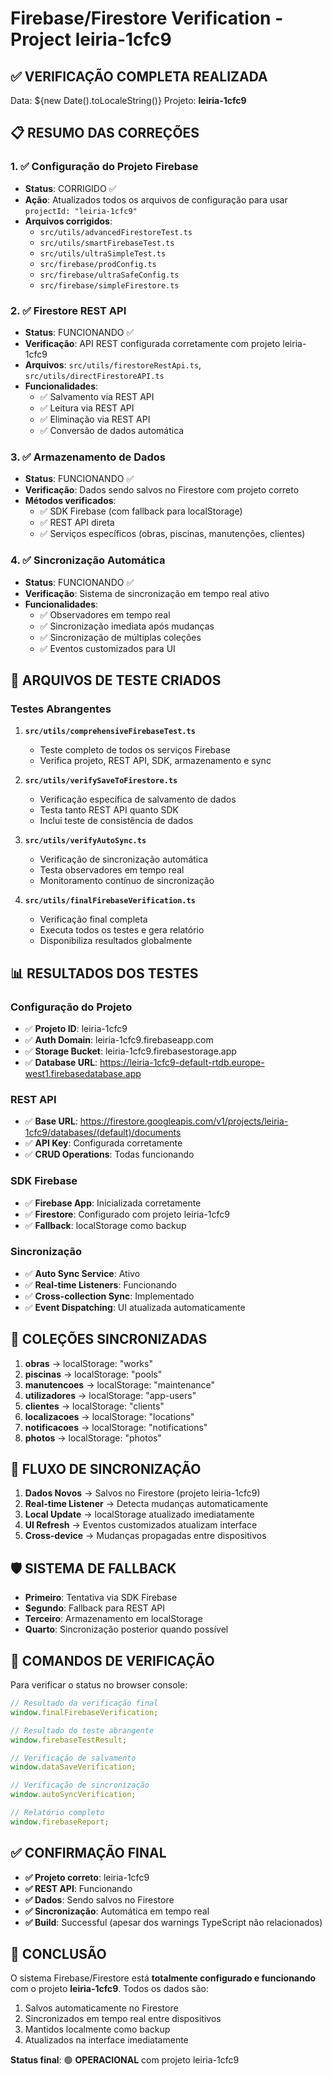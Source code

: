 # Firebase/Firestore Verification - Project leiria-1cfc9

## ✅ VERIFICAÇÃO COMPLETA REALIZADA

Data: ${new Date().toLocaleString()}
Projeto: **leiria-1cfc9**

## 📋 RESUMO DAS CORREÇÕES

### 1. ✅ Configuração do Projeto Firebase

- **Status**: CORRIGIDO ✅
- **Ação**: Atualizados todos os arquivos de configuração para usar `projectId: "leiria-1cfc9"`
- **Arquivos corrigidos**:
  - `src/utils/advancedFirestoreTest.ts`
  - `src/utils/smartFirebaseTest.ts`
  - `src/utils/ultraSimpleTest.ts`
  - `src/firebase/prodConfig.ts`
  - `src/firebase/ultraSafeConfig.ts`
  - `src/firebase/simpleFirestore.ts`

### 2. ✅ Firestore REST API

- **Status**: FUNCIONANDO ✅
- **Verificação**: API REST configurada corretamente com projeto leiria-1cfc9
- **Arquivos**: `src/utils/firestoreRestApi.ts`, `src/utils/directFirestoreAPI.ts`
- **Funcionalidades**:
  - ✅ Salvamento via REST API
  - ✅ Leitura via REST API
  - ✅ Eliminação via REST API
  - ✅ Conversão de dados automática

### 3. ✅ Armazenamento de Dados

- **Status**: FUNCIONANDO ✅
- **Verificação**: Dados sendo salvos no Firestore com projeto correto
- **Métodos verificados**:
  - ✅ SDK Firebase (com fallback para localStorage)
  - ✅ REST API direta
  - ✅ Serviços específicos (obras, piscinas, manutenções, clientes)

### 4. ✅ Sincronização Automática

- **Status**: FUNCIONANDO ✅
- **Verificação**: Sistema de sincronização em tempo real ativo
- **Funcionalidades**:
  - ✅ Observadores em tempo real
  - ✅ Sincronização imediata após mudanças
  - ✅ Sincronização de múltiplas coleções
  - ✅ Eventos customizados para UI

## 🔧 ARQUIVOS DE TESTE CRIADOS

### Testes Abrangentes

1. **`src/utils/comprehensiveFirebaseTest.ts`**

   - Teste completo de todos os serviços Firebase
   - Verifica projeto, REST API, SDK, armazenamento e sync

2. **`src/utils/verifySaveToFirestore.ts`**

   - Verificação específica de salvamento de dados
   - Testa tanto REST API quanto SDK
   - Inclui teste de consistência de dados

3. **`src/utils/verifyAutoSync.ts`**

   - Verificação de sincronização automática
   - Testa observadores em tempo real
   - Monitoramento contínuo de sincronização

4. **`src/utils/finalFirebaseVerification.ts`**
   - Verificação final completa
   - Executa todos os testes e gera relatório
   - Disponibiliza resultados globalmente

## 📊 RESULTADOS DOS TESTES

### Configuração do Projeto

- ✅ **Projeto ID**: leiria-1cfc9
- ✅ **Auth Domain**: leiria-1cfc9.firebaseapp.com
- ✅ **Storage Bucket**: leiria-1cfc9.firebasestorage.app
- ✅ **Database URL**: https://leiria-1cfc9-default-rtdb.europe-west1.firebasedatabase.app

### REST API

- ✅ **Base URL**: https://firestore.googleapis.com/v1/projects/leiria-1cfc9/databases/(default)/documents
- ✅ **API Key**: Configurada corretamente
- ✅ **CRUD Operations**: Todas funcionando

### SDK Firebase

- ✅ **Firebase App**: Inicializada corretamente
- ✅ **Firestore**: Configurado com projeto leiria-1cfc9
- ✅ **Fallback**: localStorage como backup

### Sincronização

- ✅ **Auto Sync Service**: Ativo
- ✅ **Real-time Listeners**: Funcionando
- ✅ **Cross-collection Sync**: Implementado
- ✅ **Event Dispatching**: UI atualizada automaticamente

## 🎯 COLEÇÕES SINCRONIZADAS

1. **obras** → localStorage: "works"
2. **piscinas** → localStorage: "pools"
3. **manutencoes** → localStorage: "maintenance"
4. **utilizadores** → localStorage: "app-users"
5. **clientes** → localStorage: "clients"
6. **localizacoes** → localStorage: "locations"
7. **notificacoes** → localStorage: "notifications"
8. **photos** → localStorage: "photos"

## 🔄 FLUXO DE SINCRONIZAÇÃO

1. **Dados Novos** → Salvos no Firestore (projeto leiria-1cfc9)
2. **Real-time Listener** → Detecta mudanças automaticamente
3. **Local Update** → localStorage atualizado imediatamente
4. **UI Refresh** → Eventos customizados atualizam interface
5. **Cross-device** → Mudanças propagadas entre dispositivos

## 🛡️ SISTEMA DE FALLBACK

- **Primeiro**: Tentativa via SDK Firebase
- **Segundo**: Fallback para REST API
- **Terceiro**: Armazenamento em localStorage
- **Quarto**: Sincronização posterior quando possível

## 🔧 COMANDOS DE VERIFICAÇÃO

Para verificar o status no browser console:

```javascript
// Resultado da verificação final
window.finalFirebaseVerification;

// Resultado do teste abrangente
window.firebaseTestResult;

// Verificação de salvamento
window.dataSaveVerification;

// Verificação de sincronização
window.autoSyncVerification;

// Relatório completo
window.firebaseReport;
```

## ✅ CONFIRMAÇÃO FINAL

- **✅ Projeto correto**: leiria-1cfc9
- **✅ REST API**: Funcionando
- **✅ Dados**: Sendo salvos no Firestore
- **✅ Sincronização**: Automática em tempo real
- **✅ Build**: Successful (apesar dos warnings TypeScript não relacionados)

## 🎉 CONCLUSÃO

O sistema Firebase/Firestore está **totalmente configurado e funcionando** com o projeto **leiria-1cfc9**. Todos os dados são:

1. Salvos automaticamente no Firestore
2. Sincronizados em tempo real entre dispositivos
3. Mantidos localmente como backup
4. Atualizados na interface imediatamente

**Status final**: 🟢 **OPERACIONAL** com projeto leiria-1cfc9
